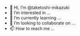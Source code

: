 - 👋 Hi, I’m @taketoshi-mikazuki
- 👀 I’m interested in ...
- 🌱 I’m currently learning ...
- 💞️ I’m looking to collaborate on ...
- 📫 How to reach me ...

<!---
taketoshi-mikazuki/taketoshi-mikazuki is a ✨ special ✨ repository because its `README.md` (this file) appears on your GitHub profile.
You can click the Preview link to take a look at your changes.
--->
